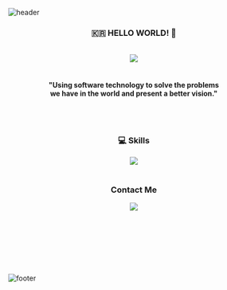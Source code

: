 
![header](https://capsule-render.vercel.app/api?type=waving&color=gradient&height=230&section=header&text=Aiden%20Lee&animation=twinkling&fontsize=50)
<br>

<h3 align="center">🇰🇷 HELLO WORLD! 🤗</h3><br>

<div align="center">
<img src="https://github.com/AidenLee0408/AidenLee0408/assets/89402202/d4eac8ef-8b57-4d37-8c85-4a95a25f0bc9">
</div>
<br>
<h4 align="center"> "Using software technology to solve the problems <br> we have in the world and present a better vision." </h4>

<br>
<br>

<div align="center">        
  
    
</div>

<h3 align="center"> 💻 Skills </h3>
<div align="center">
    <a href="https://soliditylang.org/?hl=ko"><img src="https://img.shields.io/badge/Solidity-363636?style=flat-square&logo=solidity&logoColor=white&link=https://developer.android.com/?hl=ko"/></a>
</div>

<br>
<h3 align="center"> Contact Me </h3>
<p align="center">
  <a href="mailto:aiden020408@gmail.com"><img src="https://img.shields.io/badge/Gmail-d14836?style=flat-square&logo=Gmail&logoColor=white&link=aiden020408@gmail.com"/></a>    
</p>

<br><br>




<!-- <p align="center">
<img alt="GitHub followers" src="https://img.shields.io/github/followers/AidenLee0408?color=red&style=for-the-badge">
<img alt="GitHub watchers" src="https://img.shields.io/github/watchers/AidenLee0408/AidenLee0408?color=red&style=for-the-badge">
</p>
 -->
<br><br><br>





![footer](https://capsule-render.vercel.app/api?type=slice&color=gradient&height=40&section=footer)


